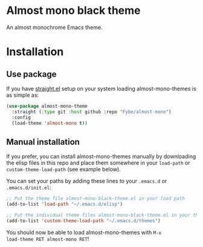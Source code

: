 Almost mono black theme
==================

An almost monochrome Emacs theme.

Installation
============

Use package
-----------
If you have [straight.el](https://github.com/radian-software/straight.el) setup on your system loading almost-mono-themes is as simple as:

```lisp
(use-package almost-mono-theme
  :straight (:type git :host github :repo "Fybe/almost-mono")
  :config
  (load-theme 'almost-mono t))
```

Manual installation
-------------------
If you prefer, you can install almost-mono-themes manually by downloading the elisp files in this repo and place them somewhere in your <code>load-path</code> or <code>custom-theme-load-path</code> (see example below).

You can set your paths by adding these lines to your <code>.emacs.d</code> or <code>.emacs.d/init.el</code>:

```lisp
;; Put the theme file almost-mono-black-theme.el in your load path
(add-to-list 'load-path "~/.emacs.d/elisp")

;; Put the individual theme files almost-mono-black-theme.el in your theme load path
(add-to-list 'custom-theme-load-path "~/.emacs.d/themes")
```

You should now be able to load almost-mono-themes with <code>M-x load-theme RET almost-mono RET</code>!
